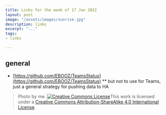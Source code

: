 ```yaml
---
title: Links for the week of 17 Jan 2022
layout: post
image: "/assets/images/sunrise.jpg"
description: links
excerpt: "..."
tags:
- links

---
```


## general 

* [https://github.com/EBOOZ/TeamsStatus](https://github.com/EBOOZ/TeamsStatus)
** but not to use for Teams, just a general strategy for pushing data to HA


> Photo by me. <a rel="license" href="http://creativecommons.org/licenses/by-sa/4.0/"><img alt="Creative Commons License" style="border-width:0" src="https://i.creativecommons.org/l/by-sa/4.0/88x31.png" /></a>This work is licensed under a <a rel="license" href="http://creativecommons.org/licenses/by-sa/4.0/">Creative Commons Attribution-ShareAlike 4.0 International License</a>.